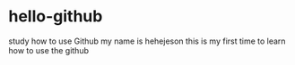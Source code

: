 # hello-github
study how to use Github
my name is hehejeson 
this is my first time to learn how to use the github
